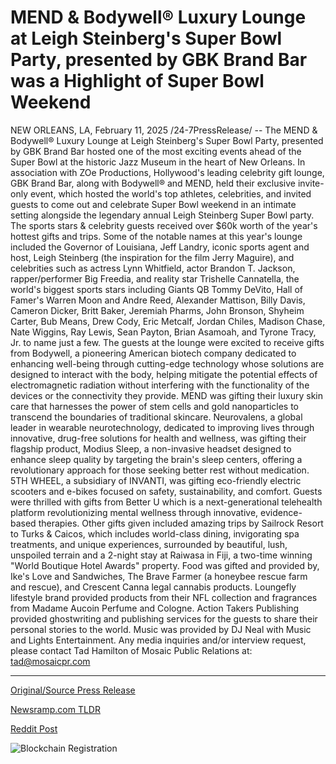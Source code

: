 # MEND & Bodywell® Luxury Lounge at Leigh Steinberg's Super Bowl Party, presented by GBK Brand Bar was a Highlight of Super Bowl Weekend

NEW ORLEANS, LA, February 11, 2025 /24-7PressRelease/ -- The MEND & Bodywell® Luxury Lounge at Leigh Steinberg's Super Bowl Party, presented by GBK Brand Bar hosted one of the most exciting events ahead of the Super Bowl at the historic Jazz Museum in the heart of New Orleans. In association with ZOe Productions, Hollywood's leading celebrity gift lounge, GBK Brand Bar, along with Bodywell® and MEND, held their exclusive invite-only event, which hosted the world's top athletes, celebrities, and invited guests to come out and celebrate Super Bowl weekend in an intimate setting alongside the legendary annual Leigh Steinberg Super Bowl party. The sports stars & celebrity guests received over $60k worth of the year's hottest gifts and trips.  Some of the notable names at this year's lounge included the Governor of Louisiana, Jeff Landry, iconic sports agent and host, Leigh Steinberg (the inspiration for the film Jerry Maguire), and celebrities such as actress Lynn Whitfield, actor Brandon T. Jackson, rapper/performer Big Freedia, and reality star Trishelle Cannatella, the world's biggest sports stars including Giants QB Tommy DeVito, Hall of Famer's Warren Moon and Andre Reed, Alexander Mattison, Billy Davis, Cameron Dicker, Britt Baker, Jeremiah Pharms, John Bronson, Shyheim Carter, Bub Means, Drew Cody, Eric Metcalf, Jordan Chiles, Madison Chase, Nate Wiggins, Ray Lewis, Sean Payton, Brian Asamoah, and Tyrone Tracy, Jr. to name just a few.  The guests at the lounge were excited to receive gifts from Bodywell, a pioneering American biotech company dedicated to enhancing well-being through cutting-edge technology whose solutions are designed to interact with the body, helping mitigate the potential effects of electromagnetic radiation without interfering with the functionality of the devices or the connectivity they provide. MEND was gifting their luxury skin care that harnesses the power of stem cells and gold nanoparticles to transcend the boundaries of traditional skincare. Neurovalens, a global leader in wearable neurotechnology, dedicated to improving lives through innovative, drug-free solutions for health and wellness, was gifting their flagship product, Modius Sleep, a non-invasive headset designed to enhance sleep quality by targeting the brain's sleep centers, offering a revolutionary approach for those seeking better rest without medication. 5TH WHEEL, a subsidiary of INVANTI, was gifting eco-friendly electric scooters and e-bikes focused on safety, sustainability, and comfort. Guests were thrilled with gifts from Better U which is a next-generational telehealth platform revolutionizing mental wellness through innovative, evidence-based therapies.   Other gifts given included amazing trips by Sailrock Resort to Turks & Caicos, which includes world-class dining, invigorating spa treatments, and unique experiences, surrounded by beautiful, lush, unspoiled terrain and a 2-night stay at Raiwasa in Fiji, a two-time winning "World Boutique Hotel Awards" property. Food was gifted and provided by, Ike's Love and Sandwiches, The Brave Farmer (a honeybee rescue farm and rescue), and Crescent Canna legal cannabis products. Loungefly lifestyle brand provided products from their NFL collection and fragrances from Madame Aucoin Perfume and Cologne. Action Takers Publishing provided ghostwriting and publishing services for the guests to share their personal stories to the world. Music was provided by DJ Neal with Music and Lights Entertainment.  Any media inquiries and/or interview request, please contact Tad Hamilton of Mosaic Public Relations at: tad@mosaicpr.com 

---

[Original/Source Press Release](https://www.24-7pressrelease.com/press-release/519609/mend-bodywell-luxury-lounge-at-leigh-steinbergs-super-bowl-party-presented-by-gbk-brand-bar-was-a-highlight-of-super-bowl-weekend)
                    

[Newsramp.com TLDR](https://newsramp.com/curated-news/luxury-lounge-hosts-top-celebrities-and-athletes-at-super-bowl-party-in-new-orleans/fbd7da78b2f0f29252aa979ed50bf7de) 

 



[Reddit Post](https://www.reddit.com/r/newsramp/comments/1in4yfq/luxury_lounge_hosts_top_celebrities_and_athletes/) 



![Blockchain Registration](https://cdn.newsramp.app/24-7PressRelease/qrcode/252/11/flaxS3Ql.webp)